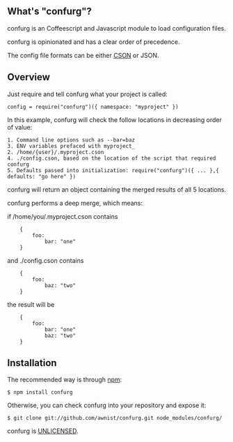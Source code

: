 ## What's "confurg"?

confurg is an Coffeescript and Javascript module to load configuration files.

confurg is opinionated and has a clear order of precedence.

The config file formats can be either [CSON](https://github.com/bevry/cson) or JSON.

## Overview

Just require and tell confurg what your project is called:

    config = require("confurg")({ namespace: "myproject" })

In this example, confurg will check the follow locations in decreasing order of value:

    1. Command line options such as --bar=baz
    3. ENV variables prefaced with myproject_ 
    2. /home/{user}/.myproject.cson
    4. ./config.cson, based on the location of the script that required confurg
    5. Defaults passed into initialization: require("confurg")({ ... },{ defaults: "go here" })

confurg will return an object containing the merged results of all 5 locations.

confurg performs a deep merge, which means:

if /home/you/.myproject.cson contains
```
    {
        foo:
            bar: "one"
    }
```

and ./config.cson contains
```
    {
        foo:
            baz: "two"
    }
```

the result will be
```
    {
        foo:
            bar: "one"
            baz: "two"
    }
```

## Installation

The recommended way is through [npm](http://www.npmjs.org/):

    $ npm install confurg

Otherwise, you can check confurg into your repository and expose it:

    $ git clone git://github.com/awnist/confurg.git node_modules/confurg/

confurg is [UNLICENSED](http://unlicense.org/).
